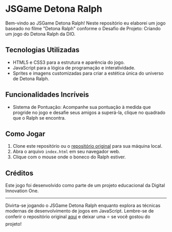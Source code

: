# JSGame Detona Ralph
Bem-vindo ao JSGame Detona Ralph! Neste repositório eu elaborei um jogo baseado no filme "Detona Ralph" conforme o Desafio de Projeto: Criando um jogo do Detona Ralph da DIO.

## Tecnologias Utilizadas
* HTML5 e CSS3 para a estrutura e aparência do jogo.
* JavaScript para a lógica de programação e interatividade.
* Sprites e imagens customizadas para criar a estética única do universo de Detona Ralph.

## Funcionalidades Incríveis
* Sistema de Pontuação: Acompanhe sua pontuação à medida que progride no jogo e desafie seus amigos a superá-la, clique no quadrado que o Ralph se encontra.

## Como Jogar
1. Clone este repositório ou o [repositório original](https://github.com/digitalinnovationone/jsgame-detona-ralph) para sua máquina local.
2. Abra o arquivo `index.html` em seu navegador web.
3. Clique com o mouse onde o boneco do Ralph estiver.

## Créditos
Este jogo foi desenvolvido como parte de um projeto educacional da Digital Innovation One.

---
Divirta-se jogando o JSGame Detona Ralph enquanto explora as técnicas modernas de desenvolvimento de jogos em JavaScript. Lembre-se de conferir o repositório original [aqui](https://github.com/digitalinnovationone/jsgame-detona-ralph) e deixar uma ⭐️ se você gostou do projeto!

